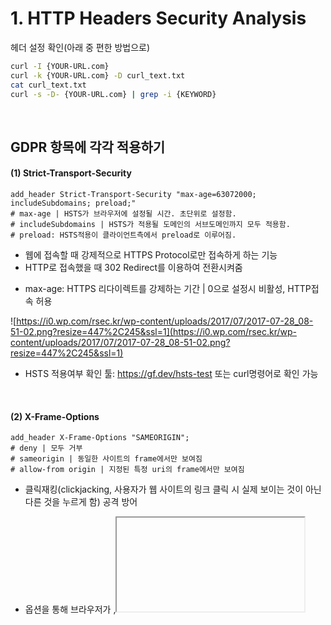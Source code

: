 

# **1. HTTP Headers Security Analysis**

헤더 설정 확인(아래 중 편한 방법으로)

```bash
curl -I {YOUR-URL.com}
curl -k {YOUR-URL.com} -D curl_text.txt
cat curl_text.txt
curl -s -D- {YOUR-URL.com} | grep -i {KEYWORD}
```

<br>

## GDPR 항목에 각각 적용하기

#### (1) Strict-Transport-Security

```nginx
add_header Strict-Transport-Security "max-age=63072000; includeSubdomains; preload;"
# max-age | HSTS가 브라우저에 설정될 시간. 초단위로 설정함.
# includeSubdomains | HSTS가 적용될 도메인의 서브도메인까지 모두 적용함.
# preload: HSTS적용이 클라이언트측에서 preload로 이루어짐.
```

* 웹에 접속할 때 강제적으로 HTTPS Protocol로만 접속하게 하는 기능
* HTTP로 접속했을 때 302 Redirect를 이용하여 전환시켜줌

- max-age: HTTPS 리다이렉트를 강제하는 기간 | 0으로 설정시 비활성, HTTP접속 허용

![https://i0.wp.com/rsec.kr/wp-content/uploads/2017/07/2017-07-28_08-51-02.png?resize=447%2C245&ssl=1](https://i0.wp.com/rsec.kr/wp-content/uploads/2017/07/2017-07-28_08-51-02.png?resize=447%2C245&ssl=1)

- HSTS 적용여부 확인 툴: https://gf.dev/hsts-test 또는 curl명령어로 확인 가능

<br>

#### (2) X-Frame-Options

```nginx
add_header X-Frame-Options "SAMEORIGIN";
# deny | 모두 거부
# sameorigin | 동일한 사이트의 frame에서만 보여짐
# allow-from origin | 지정된 특정 uri의 frame에서만 보여짐
```

- 클릭재킹(clickjacking, 사용자가 웹 사이트의 링크 클릭 시 실제 보이는 것이 아닌 다른 것을 누르게 함) 공격 방어

- 옵션을 통해 브라우저가 <frame>,<iframe>,<object>태그를 렌더링/차단할지 여부를 알려줌

<br>

#### (3) X-XSS-Protection

```nginx
add_header X-XSS-Protection "1; mode=block";
# 0 | XSS 필터링 비활성화
# 1 | XSS공격 감지 시 안전하지 않은 영역 제거 후 렌더링
# 1; mode=block | XSS공격 감지 시 페이지 렌더링 자체를 중단
# 1; report={reporting-URI} | XSS공격 감지 시 페이지 렌더링 차단 후 CSP report-uri 지시문 기능 사용하여 보고함(Chromium ONLY)
```

- XSS공격 탐지시 페이지 로딩 중지

<br>

#### (4) X-Content-Type-Options

```nginx
add_header X-Content-Type-Options "nosniff";
```

- 지정된 MIME형식 이외의 다른 용도로 사용하고자 하는 것 차단

<br>

#### (5) Expect-CT

```nginx
add_header Expect-CT 'max-age=86400, enforce, report-uri="https://foo.example/report"'
# max-age | 브라우저가 Expect-CT 설정을 캐시하는 시간
# report-uri | 유효한 CT정보를 얻지 못하면 브라우저가 보고서를 보내는 곳(Optional)
# enforce | 브라우저가 보고서만 보낼지, 설정된 값에 위반되는지를 방문자에게도 알릴지 여부(Optional)
```

- 가짜 인증서 공격 방어

- 더이상 지원하지 않는 HKPK의 대체제(2018년 출시)

<br>

#### (6) Feature-Policy

```nginx
add_header Feature-Policy "autoplay 'none'; camera 'none'";
```

- 사이트가 브라우저에서 어떤 피쳐들을 사용할 수 있을지 정함

<br>

#### (7) Content-Security-Policy

```nginx
add_header Content-Security-Policy "default-src 'self' *.{YOUR-URL}.com;
script-src 'self''unsafe-inline' {domain.com};
style-src 'self' 'unsafe-inline' {domain.com};
img-src 'self' 'unsafe-inline' {domain.com};
font-src 'unsafe-inline' https://fonts.gstatic.com/ https://use.fontawesome.com/";
add_header Referrer-Policy "same-origin";
# default-src | 디폴트 설정
# connect-src | 연결할 수 있는 URL제한(ajax, websockets 등)
# script-src | 스크립트 관련 권한 제어
# child-src | iframe 태그에서 사용
# style-src | 스타일 시트 관련 권한 제어
# font-src | 웹 폰트를 제공하는 출처 지정
# img-src | 이미지 관련 권한 제어, data:;의 경우 base64로 인코딩된 이미지파일 허용
# report-uri | 콘텐츠 보안정책 위반 시 브라우저가 보고서를 보낼 uri
############## VALUES ##############
# uri | 접근 허용 도메인 (ex: https://developers.google.com/ https://*.cloudflare.com/)
# none | 모든 것을 차단
# *.{YOUR-URL}.com | 자기 자신과 서브 도메인까지 허용
# * | 모든 도메인 허용
# self | 자기자신(현재 도메인)만 허용, 서브 도메인은 제외됨
# unsafe-inline | 소스코드 내 인라인 자바스크립트 및 CSS 허용
```

- XSS 공격 완화 및 보호

- 패킷스니핑 공격 완화

- js, img, css 등을 CDN을 이용할 시 CDN 서버 주소를 꼭 적어줘야 함

<br>

#### (8) Referrer-Policy

```nginx
add_header Referrer-Policy "same-origin"
# no-referrer | 출처로 보내지 않음
# unsafe-url | default
# origin | 도메인만 전송(ex: https://noscam.co.kr)
# strict-origin | 대상 주소가 https일 때만 도메인만 전송(http인 곳에는 전송하지 않음)
# no-referrer-when-downgrade | 대상 주소가 https일 때만 전체 주소 전송(ex: https://noscam.co.kr/privacyleak)
# same-origin | 같은 홈페이지일 때만 전송(같은 웹사이트 내의 이동시에만)
# origin-when-cross-origin | 같은 홈페이지일 때는 전체 주소, 다른 사이트일 때는 도메인만 전송
# strict-origin-when-cross-origin | 같은 홈페이지일 때는 전체 주소, 다른 https 사이트로 갈 때는 도메인 주소만, http는 전송하지 않음
```

<br>

#### **[실제 적용 예시]**

위의 항목들을 모두 적용한 NGINX 설정은 다음과 같다.

(1) default파일에서 general_security_headers.conf를 상속받음

```nginx
server {
        listen 80;
        listen [::]:80;
 
        large_client_header_buffers  4 10k;
 
        root /var/www/html;
 
        index index.html index.htm index.nginx-debian.html;
 
			  server_name {YOUR-URL.com};
        include /etc/nginx/general_security_headers.conf;
 
        location / {
                try_files $uri @uwsgi;
                include /etc/nginx/general_security_headers.conf;
                #proxy_cookie_path / "/; secure; httpOnly; SameSite=None";
        }
 
        location @uwsgi {
                include uwsgi_params;
                uwsgi_pass unix:/tmp/uwsgi.sock;
                client_max_body_size 24M;
                client_body_buffer_size 128k;
        }
 
}
```

<br>

(2) 실제 설정파일은 /etc/nginx/general_security_headers.conf

```nginx
add_header Strict-Transport-Security "max-age=63072000; includeSubdomains; preload";
add_header X-Frame-Options "SAMEORIGIN";
add_header X-XSS-Protection "1; mode=block";
add_header X-Content-Type-Options "nosniff";
add_header Expect-CT "max-age=86400";
add_header Feature-Policy "autoplay 'none'; camera 'none'";
add_header Content-Security-Policy "default-src 'self' *.{YOUR-URL}.com; script-src 'self' 'unsafe-inline' {허용할 third-party library CDN}; img-src 'self' 'unsafe-inline' {허용할 third-party  source}; font-src 'unsafe-inline' {허용할 third-party library font-source}; frame-ancestors 'none'";
add_header Referrer-Policy "same-origin";
```

<br>

# **2. 서버 버전 노출하지 않기**

> ❗️ 사용중인 어플리케이션의 버전을 노출하는 것은 보안상 좋지 않다.

엔진엑스 버전 정보만 숨길 수도 있고, 서버 정보를 아예 감춰버리거나 이름을 바꿔버릴 수도 있다.

- 서버 버전 감추기 |  `server_tokens off;`

서버명을 바꾸려면 엔진엑스 익스트라 모듈을 설치해야 한다.

- 익스트라 모듈 설치 | `sudo apt-get install nginx-extras`
- 서버명 감추기(또는 바꾸기) |`more_set_headers "Server: {New_Server_Name}"`

```nginx
more_clear_headers Server;
server_tokens off;
```

<br>

curl -I 로 찍어보면 다음과 같이 서버 버전이 노출되는지 알 수 있다.

|                       on일 때(default)                       |                           off일 때                           |
| :----------------------------------------------------------: | :----------------------------------------------------------: |
| ![20200706_server_tokens_on](/Users/yuriahn/TIL/images/20200706_server_tokens_on.png) | ![20200706_server_tokens_off](/Users/yuriahn/TIL/images/20200706_server_tokens_off.png) |

<br>

# **3. 출처**

- [MDN HSTS 공식문서](https://developer.mozilla.org/ko/docs/Web/HTTP/Headers/Strict-Transport-Security)
- [nginx HSTS 공식문서](https://www.nginx.com/blog/http-strict-transport-security-hsts-and-nginx/)
- [HSTS 설명](https://m.blog.naver.com/PostView.nhn?blogId=aepkoreanet&logNo=221575708943&proxyReferer=https:%2F%2Fwww.google.com%2F)
- [HSTS 설정방법](https://rsec.kr/?p=315)
- [HSTS 체크하는 방법](https://www.namecheap.com/support/knowledgebase/article.aspx/9711/38/how-to-check-if-hsts-is-enabled)
- [Nginx에서 X-Frame-Options 추가하기](https://geekflare.com/add-x-frame-options-nginx/)
- [MDN X-Frame-Options 공식문서](https://developer.mozilla.org/ko/docs/Web/HTTP/Headers/X-Frame-Options)
- MDN [X-XSS-Protection 공식문서](https://developer.mozilla.org/ko/docs/Web/HTTP/Headers/X-XSS-Protection)
- [MIME 형식의 보안위협 완화](https://webhack.dynu.net/?idx=20161120.001)
- [nginx 보안헤더 설정 시 주의점](https://puripia.com/10811/쇼핑몰-보안-http-보안-헤더security-headers-적용-時-주의점/)
- [HPKP와 Expect-CT](https://atinove.com/post/5e6d87f1d215fd0a9d45f005/)
- [구글 크롬, 내년부터 HPKP 지원하지 않는다](https://www.boannews.com/media/view.asp?idx=57786)
- [MDN CSP 공식문서](https://developer.mozilla.org/en-US/docs/Web/HTTP/CSP)
- [CSP 보안설정 티스토리 블로그](https://simjaejin.tistory.com/31)
- [CSP 개념과 우회방법](https://w01fgang.tistory.com/147)
- [CSP 설정 예시](https://ncube.net/content-security-policy-설정/)
- [HTML) Referrer 관리하기](https://hi098123.tistory.com/152)